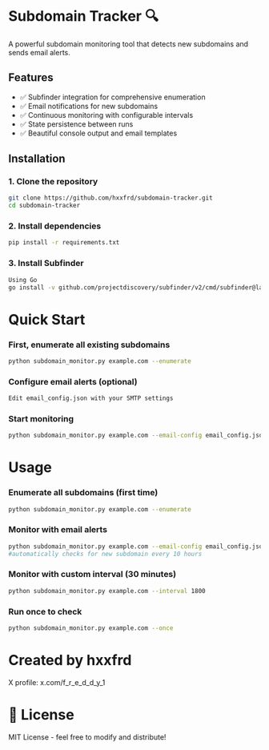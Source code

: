# Subdomain Tracker 🔍

A powerful subdomain monitoring tool that detects new subdomains and sends email alerts.

## Features
- ✅ Subfinder integration for comprehensive enumeration
- ✅ Email notifications for new subdomains
- ✅ Continuous monitoring with configurable intervals
- ✅ State persistence between runs
- ✅ Beautiful console output and email templates

## Installation

### 1. Clone the repository 
```bash
git clone https://github.com/hxxfrd/subdomain-tracker.git
cd subdomain-tracker
```

### 2. Install dependencies
```bash
pip install -r requirements.txt
```
### 3. Install Subfinder
```bash
Using Go
go install -v github.com/projectdiscovery/subfinder/v2/cmd/subfinder@latest
```

# Quick Start

### First, enumerate all existing subdomains
```bash
python subdomain_monitor.py example.com --enumerate
```

### Configure email alerts (optional)
```bash
Edit email_config.json with your SMTP settings
```

### Start monitoring
```bash
python subdomain_monitor.py example.com --email-config email_config.json
```

# Usage

### Enumerate all subdomains (first time)
```bash
python subdomain_monitor.py example.com --enumerate
```

### Monitor with email alerts
```bash
python subdomain_monitor.py example.com --email-config email_config.json
#automatically checks for new subdomain every 10 hours
```

### Monitor with custom interval (30 minutes)
```bash
python subdomain_monitor.py example.com --interval 1800
```

### Run once to check
```bash
python subdomain_monitor.py example.com --once
```
# Created by hxxfrd
X profile: x.com/f_r_e_d_d_y_1

# 📄 License
MIT License - feel free to modify and distribute!
